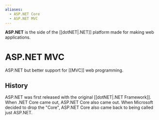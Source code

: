 ```yaml
---
aliases:
  - ASP.NET Core
  - ASP.NET MVC
---
```

**ASP.NET** is the side of the [[dotNET|.NET]] platform made for making web applications.

# ASP.NET MVC

ASP.NET but better support for [[MVC]] web programming.

## History

ASP.NET was first released with the original [[dotNET|.NET Framework]].
When .NET Core came out, ASP.NET Core also came out.
When Microsoft decided to drop the "Core", ASP.NET Core also came back to being called just ASP.NET.